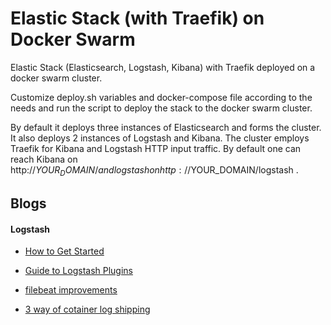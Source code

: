 # Elastic Stack (with Traefik) on Docker Swarm

Elastic Stack (Elasticsearch, Logstash, Kibana) with Traefik deployed on a docker swarm cluster. 

Customize deploy.sh variables and docker-compose file according to the needs and run the script to deploy the stack to the docker swarm cluster.

By default it deploys three instances of Elasticsearch and forms the cluster. It also deploys 2 instances of Logstash and Kibana. The cluster employs Traefik for Kibana and Logstash HTTP input traffic. By default one can reach Kibana on http://$YOUR_DOMAIN/ and logstash on http://$YOUR_DOMAIN/logstash .



## Blogs

#### Logstash

- [How to Get Started](https://logz.io/blog/logstash-tutorial/)

- [Guide to Logstash Plugins](https://logz.io/blog/logstash-plugins/)

- [filebeat improvements](https://www.sarulabs.com/post/5/2019-08-12/sending-docker-logs-to-elasticsearch-and-kibana-with-filebeat.html)

- [3 way of cotainer log shipping](https://logz.io/blog/docker-logging/)